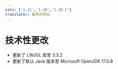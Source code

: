 ```yaml
---
cats: ['1.21','1.20','1.20.2']
translator: 最亮的信标
---
```

# 技术性更改
* 更新了 LWJGL 库至 3.3.2
* 更新了默认 Java 版本至 Microsoft OpenJDK 17.0.8 
